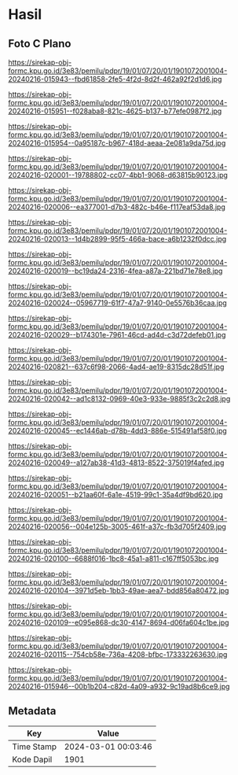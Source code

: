 # Hasil

## Foto C Plano

https://sirekap-obj-formc.kpu.go.id/3e83/pemilu/pdpr/19/01/07/20/01/1901072001004-20240216-015943--fbd61858-2fe5-4f2d-8d2f-462a92f2d1d6.jpg

https://sirekap-obj-formc.kpu.go.id/3e83/pemilu/pdpr/19/01/07/20/01/1901072001004-20240216-015951--f028aba8-821c-4625-b137-b77efe0987f2.jpg

https://sirekap-obj-formc.kpu.go.id/3e83/pemilu/pdpr/19/01/07/20/01/1901072001004-20240216-015954--0a95187c-b967-418d-aeaa-2e081a9da75d.jpg

https://sirekap-obj-formc.kpu.go.id/3e83/pemilu/pdpr/19/01/07/20/01/1901072001004-20240216-020001--19788802-cc07-4bb1-9068-d63815b90123.jpg

https://sirekap-obj-formc.kpu.go.id/3e83/pemilu/pdpr/19/01/07/20/01/1901072001004-20240216-020006--ea377001-d7b3-482c-b46e-f117eaf53da8.jpg

https://sirekap-obj-formc.kpu.go.id/3e83/pemilu/pdpr/19/01/07/20/01/1901072001004-20240216-020013--1d4b2899-95f5-466a-bace-a6b1232f0dcc.jpg

https://sirekap-obj-formc.kpu.go.id/3e83/pemilu/pdpr/19/01/07/20/01/1901072001004-20240216-020019--bc19da24-2316-4fea-a87a-221bd71e78e8.jpg

https://sirekap-obj-formc.kpu.go.id/3e83/pemilu/pdpr/19/01/07/20/01/1901072001004-20240216-020024--05967719-61f7-47a7-9140-0e5576b36caa.jpg

https://sirekap-obj-formc.kpu.go.id/3e83/pemilu/pdpr/19/01/07/20/01/1901072001004-20240216-020029--b174301e-7961-46cd-ad4d-c3d72defeb01.jpg

https://sirekap-obj-formc.kpu.go.id/3e83/pemilu/pdpr/19/01/07/20/01/1901072001004-20240216-020821--637c6f98-2066-4ad4-ae19-8315dc28d51f.jpg

https://sirekap-obj-formc.kpu.go.id/3e83/pemilu/pdpr/19/01/07/20/01/1901072001004-20240216-020042--ad1c8132-0969-40e3-933e-9885f3c2c2d8.jpg

https://sirekap-obj-formc.kpu.go.id/3e83/pemilu/pdpr/19/01/07/20/01/1901072001004-20240216-020045--ec1446ab-d78b-4dd3-886e-515491af58f0.jpg

https://sirekap-obj-formc.kpu.go.id/3e83/pemilu/pdpr/19/01/07/20/01/1901072001004-20240216-020049--a127ab38-41d3-4813-8522-375019f4afed.jpg

https://sirekap-obj-formc.kpu.go.id/3e83/pemilu/pdpr/19/01/07/20/01/1901072001004-20240216-020051--b21aa60f-6a1e-4519-99c1-35a4df9bd620.jpg

https://sirekap-obj-formc.kpu.go.id/3e83/pemilu/pdpr/19/01/07/20/01/1901072001004-20240216-020056--004e125b-3005-461f-a37c-fb3d705f2409.jpg

https://sirekap-obj-formc.kpu.go.id/3e83/pemilu/pdpr/19/01/07/20/01/1901072001004-20240216-020100--6688f016-1bc8-45a1-a811-c167ff5053bc.jpg

https://sirekap-obj-formc.kpu.go.id/3e83/pemilu/pdpr/19/01/07/20/01/1901072001004-20240216-020104--3971d5eb-1bb3-49ae-aea7-bdd856a80472.jpg

https://sirekap-obj-formc.kpu.go.id/3e83/pemilu/pdpr/19/01/07/20/01/1901072001004-20240216-020109--e095e868-dc30-4147-8694-d06fa604c1be.jpg

https://sirekap-obj-formc.kpu.go.id/3e83/pemilu/pdpr/19/01/07/20/01/1901072001004-20240216-020115--754cb58e-736a-4208-bfbc-173332263630.jpg

https://sirekap-obj-formc.kpu.go.id/3e83/pemilu/pdpr/19/01/07/20/01/1901072001004-20240216-015946--00b1b204-c82d-4a09-a932-9c19ad8b6ce9.jpg


## Metadata

| Key        | Value               |
| ---------- | ------------------- |
| Time Stamp | 2024-03-01 00:03:46 |
| Kode Dapil | 1901                |



